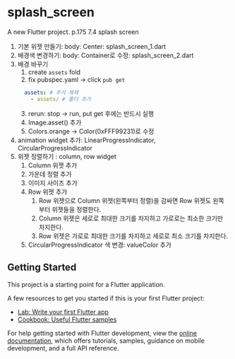 # splash_screen

A new Flutter project.
p.175 7.4 splash screen

1. 기본 위젯 만들기: body: Center: splash_screen_1.dart 
2. 배경색 변경하기: body: Container로 수정: splash_screen_2.dart
3. 배경 바꾸기
   1. create `assets` fold
   2. fix pubspec.yaml -> click `pub get` 
    ```yaml
      assets: # 주석 해제
        - assets/ # 폴더 추가
    ```
   3. rerun: stop -> run, put get 후에는 반드시 실행
   4. Image.asset() 추가
   5. Colors.orange -> Color(0xFFF99231)로 수정
4. animation widget 추가: LinearProgressIndicator, CircularProgressIndicator
5. 위젯 정렬하기 : column, row widget
   1. Column 위젯 추가
   2. 가운데 정렬 추가
   3. 이미지 사이즈 추가
   4. Row 위젯 추가
      1. Row 위젯으로 Column 위젯(왼쪽부터 정렬)을 감싸면 Row 위젯도 왼쪽부터 위젯들을 정렬한다.
      2. Column 위젯은 세로로 최대한 크기를 차지하고 가로로는 최소한 크기만 차지한다.
      3. Row 위젯은 가로로 최대한 크기를 차지하고 세로로 최소 크기를 차지한다.
   5. CircularProgressIndicator 색 변경: valueColor 추가

## Getting Started

This project is a starting point for a Flutter application.

A few resources to get you started if this is your first Flutter project:

- [Lab: Write your first Flutter app](https://docs.flutter.dev/get-started/codelab)
- [Cookbook: Useful Flutter samples](https://docs.flutter.dev/cookbook)

For help getting started with Flutter development, view the
[online documentation](https://docs.flutter.dev/), which offers tutorials,
samples, guidance on mobile development, and a full API reference.
